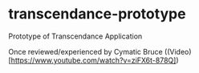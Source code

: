 # transcendance-prototype
Prototype of Transcendance Application

Once reviewed/experienced by Cymatic Bruce ((Video)[https://www.youtube.com/watch?v=ziFX6t-878Q])